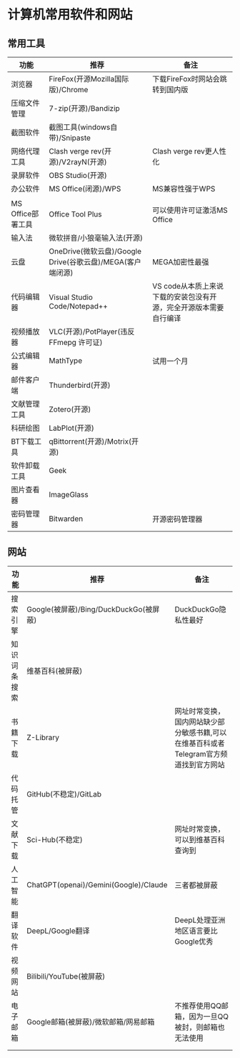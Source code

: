 # 计算机常用软件和网站

## 常用工具

| 功能              | 推荐                                                       | 备注                                                         |
| ----------------- | ---------------------------------------------------------- | ------------------------------------------------------------ |
| 浏览器            | FireFox(开源Mozilla国际版)/Chrome                          | 下载FireFox时网站会跳转到国内版                              |
| 压缩文件管理      | 7-zip(开源)/Bandizip                                       |                                                              |
| 截图软件          | 截图工具(windows自带)/Snipaste                             |                                                              |
| 网络代理工具      | Clash verge rev(开源)/V2rayN(开源)                         | Clash verge rev更人性化                                      |
| 录屏软件          | OBS Studio(开源)                                           |                                                              |
| 办公软件          | MS Office(闭源)/WPS                                        | MS兼容性强于WPS                                              |
|                   |                                                            |                                                              |
| MS Office部署工具 | Office Tool Plus                                           | 可以使用许可证激活MS Office                                  |
| 输入法            | 微软拼音/小狼毫输入法(开源)                                |                                                              |
| 云盘              | OneDrive(微软云盘)/Google Drive(谷歌云盘)/MEGA(客户端闭源) | MEGA加密性最强                                               |
| 代码编辑器        | Visual Studio Code/Notepad++                               | VS code从本质上来说下载的安装包没有开源，完全开源版本需要自行编译 |
| 视频播放器        | VLC(开源)/PotPlayer(违反 FFmepg 许可证)                    |                                                              |
| 公式编辑器        | MathType                                                   | 试用一个月                                                   |
| 邮件客户端        | Thunderbird(开源)                                          |                                                              |
| 文献管理工具      | Zotero(开源)                                               |                                                              |
| 科研绘图          | LabPlot(开源)                                              |                                                              |
| BT下载工具        | qBittorrent(开源)/Motrix(开源)                             |                                                              |
| 软件卸载工具      | Geek                                                       |                                                              |
| 图片查看器        | ImageGlass                                                 |                                                              |
| 密码管理器        | Bitwarden                                                  | 开源密码管理器                                               |



## 网站

| 功能         | 推荐                                   | 备注                                   |
| ------------ | -------------------------------------- | -------------------------------------- |
| 搜索引擎     | Google(被屏蔽)/Bing/DuckDuckGo(被屏蔽) | DuckDuckGo隐私性最好                   |
| 知识词条搜索 | 维基百科(被屏蔽)                       |                                        |
| 书籍下载     | Z-Library                              | 网址时常变换，国内网站缺少部分敏感书籍,可以在维基百科或者Telegram官方频道找到官方网站 |
| 代码托管     | GitHub(不稳定)/GitLab                  |                                        |
| 文献下载     | Sci-Hub(不稳定)                        | 网址时常变换，可以到维基百科查询到     |
| 人工智能     | ChatGPT(openai)/Gemini(Google)/Claude  | 三者都被屏蔽                           |
| 翻译软件     | DeepL/Google翻译                       | DeepL处理亚洲地区语言要比Google优秀    |
| 视频网站     | Bilibili/YouTube(被屏蔽)               |                                        |
| 电子邮箱     | Google邮箱(被屏蔽)/微软邮箱/网易邮箱   | 不推荐使用QQ邮箱，因为一旦QQ被封，则邮箱也无法使用                                       |
|              |                                        |                                        |
|              |                                        |                                        |


